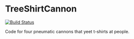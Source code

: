 # TreeShirtCannon
[![Build Status](https://travis-ci.org/SaintsRobotics/TreeShirtCannon.svg?branch=master)](https://travis-ci.org/SaintsRobotics/TreeShirtCannon)

Code for four pneumatic cannons that yeet t-shirts at people.
